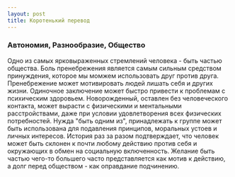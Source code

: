 ```yaml
---
layout: post
title: Коротенький перевод
---
```


### Автономия, Разнообразие, Общество

Одно из самых ярковыраженных стремлений человека - быть частью общества. Боль пренебрежения является самым сильным средством принуждения,
которое мы момжем использовать друг против друга. Пренебрежение может мотивировать людей лишать себя и других жизни. Одиночное заключение
может быстро привести к проблемам с психическим здоровьем.  Новорожденный, оставлен без человеческого контакта, может вырасти с физическими
и ментальными расстройствами, даже при условии удовлетворения всех физических потребностей. Нужда "быть одним из", принадлежать к группе может 
быть использована для подавления принципов, моральных устоев и личных интересов. История раз за разом подтверждает, что человек может быть склонен
к почти любому действию против себя и окружающих в обмен на социальную включенность. Желание быть частью чего-то большего часто представляется
как мотив к действию, а долг перед обществом - как оправдание подчинению.
